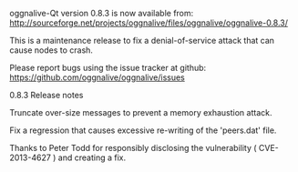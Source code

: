 oggnalive-Qt version 0.8.3 is now available from:
  http://sourceforge.net/projects/oggnalive/files/oggnalive/oggnalive-0.8.3/

This is a maintenance release to fix a denial-of-service attack that
can cause nodes to crash.

Please report bugs using the issue tracker at github:
  https://github.com/oggnalive/oggnalive/issues

0.8.3 Release notes

Truncate over-size messages to prevent a memory exhaustion attack.

Fix a regression that causes excessive re-writing of the 'peers.dat' file.


Thanks to Peter Todd for responsibly disclosing the vulnerability
( CVE-2013-4627 ) and creating a fix.

